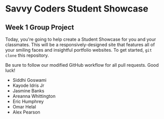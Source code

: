 # Savvy Coders Student Showcase
## Week 1 Group Project

Today, you're going to help create a Student Showcase for you and your classmates. This will be a responsively-designed site that features all of your smiling faces and insightful portfolio websites. To get started, `git clone` this repository.

Be sure to follow our modified GitHub workflow for all pull requests. Good luck!

 + Siddhi Goswami
+ Kayode Idris Jr
+ Jasmine Banks
+ Areanna Whittington
+ Eric Humphrey
+ Omar Helal
+ Alex Pearson